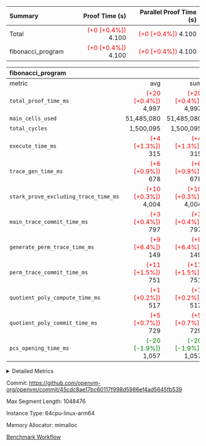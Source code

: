 | Summary | Proof Time (s) | Parallel Proof Time (s) |
|:---|---:|---:|
| Total | <span style='color: red'>(+0 [+0.4%])</span> 4.100 | <span style='color: red'>(+0 [+0.4%])</span> 4.100 |
| fibonacci_program | <span style='color: red'>(+0 [+0.4%])</span> 4.100 | <span style='color: red'>(+0 [+0.4%])</span> 4.100 |


| fibonacci_program |||||
|:---|---:|---:|---:|---:|
|metric|avg|sum|max|min|
| `total_proof_time_ms ` | <span style='color: red'>(+20 [+0.4%])</span> 4,997 | <span style='color: red'>(+20 [+0.4%])</span> 4,997 | <span style='color: red'>(+20 [+0.4%])</span> 4,997 | <span style='color: red'>(+20 [+0.4%])</span> 4,997 |
| `main_cells_used     ` |  51,485,080 |  51,485,080 |  51,485,080 |  51,485,080 |
| `total_cycles        ` |  1,500,095 |  1,500,095 |  1,500,095 |  1,500,095 |
| `execute_time_ms     ` | <span style='color: red'>(+4 [+1.3%])</span> 315 | <span style='color: red'>(+4 [+1.3%])</span> 315 | <span style='color: red'>(+4 [+1.3%])</span> 315 | <span style='color: red'>(+4 [+1.3%])</span> 315 |
| `trace_gen_time_ms   ` | <span style='color: red'>(+6 [+0.9%])</span> 678 | <span style='color: red'>(+6 [+0.9%])</span> 678 | <span style='color: red'>(+6 [+0.9%])</span> 678 | <span style='color: red'>(+6 [+0.9%])</span> 678 |
| `stark_prove_excluding_trace_time_ms` | <span style='color: red'>(+10 [+0.3%])</span> 4,004 | <span style='color: red'>(+10 [+0.3%])</span> 4,004 | <span style='color: red'>(+10 [+0.3%])</span> 4,004 | <span style='color: red'>(+10 [+0.3%])</span> 4,004 |
| `main_trace_commit_time_ms` | <span style='color: red'>(+3 [+0.4%])</span> 797 | <span style='color: red'>(+3 [+0.4%])</span> 797 | <span style='color: red'>(+3 [+0.4%])</span> 797 | <span style='color: red'>(+3 [+0.4%])</span> 797 |
| `generate_perm_trace_time_ms` | <span style='color: red'>(+9 [+6.4%])</span> 149 | <span style='color: red'>(+9 [+6.4%])</span> 149 | <span style='color: red'>(+9 [+6.4%])</span> 149 | <span style='color: red'>(+9 [+6.4%])</span> 149 |
| `perm_trace_commit_time_ms` | <span style='color: red'>(+11 [+1.5%])</span> 751 | <span style='color: red'>(+11 [+1.5%])</span> 751 | <span style='color: red'>(+11 [+1.5%])</span> 751 | <span style='color: red'>(+11 [+1.5%])</span> 751 |
| `quotient_poly_compute_time_ms` | <span style='color: red'>(+1 [+0.2%])</span> 517 | <span style='color: red'>(+1 [+0.2%])</span> 517 | <span style='color: red'>(+1 [+0.2%])</span> 517 | <span style='color: red'>(+1 [+0.2%])</span> 517 |
| `quotient_poly_commit_time_ms` | <span style='color: red'>(+5 [+0.7%])</span> 729 | <span style='color: red'>(+5 [+0.7%])</span> 729 | <span style='color: red'>(+5 [+0.7%])</span> 729 | <span style='color: red'>(+5 [+0.7%])</span> 729 |
| `pcs_opening_time_ms ` | <span style='color: green'>(-20 [-1.9%])</span> 1,057 | <span style='color: green'>(-20 [-1.9%])</span> 1,057 | <span style='color: green'>(-20 [-1.9%])</span> 1,057 | <span style='color: green'>(-20 [-1.9%])</span> 1,057 |



<details>
<summary>Detailed Metrics</summary>

| group | num_segments | keygen_time_ms | commit_exe_time_ms |
| --- | --- | --- | --- |
| fibonacci_program | 1 | 393 | 5 | 

| group | air_name | quotient_deg | interactions | constraints |
| --- | --- | --- | --- | --- |
| fibonacci_program | AccessAdapterAir<16> | 4 | 5 | 11 | 
| fibonacci_program | AccessAdapterAir<2> | 4 | 5 | 11 | 
| fibonacci_program | AccessAdapterAir<32> | 4 | 5 | 11 | 
| fibonacci_program | AccessAdapterAir<4> | 4 | 5 | 11 | 
| fibonacci_program | AccessAdapterAir<64> | 4 | 5 | 11 | 
| fibonacci_program | AccessAdapterAir<8> | 4 | 5 | 11 | 
| fibonacci_program | BitwiseOperationLookupAir<8> | 2 | 2 | 4 | 
| fibonacci_program | MemoryMerkleAir<8> | 4 | 4 | 38 | 
| fibonacci_program | PersistentBoundaryAir<8> | 4 | 3 | 5 | 
| fibonacci_program | PhantomAir | 4 | 3 | 4 | 
| fibonacci_program | Poseidon2PeripheryAir<BabyBearParameters>, 1> | 2 | 1 | 286 | 
| fibonacci_program | ProgramAir | 1 | 1 | 4 | 
| fibonacci_program | RangeTupleCheckerAir<2> | 1 | 1 | 4 | 
| fibonacci_program | Rv32HintStoreAir | 4 | 19 | 21 | 
| fibonacci_program | VariableRangeCheckerAir | 1 | 1 | 4 | 
| fibonacci_program | VmAirWrapper<Rv32BaseAluAdapterAir, BaseAluCoreAir<4, 8> | 4 | 19 | 30 | 
| fibonacci_program | VmAirWrapper<Rv32BaseAluAdapterAir, LessThanCoreAir<4, 8> | 4 | 17 | 35 | 
| fibonacci_program | VmAirWrapper<Rv32BaseAluAdapterAir, ShiftCoreAir<4, 8> | 4 | 23 | 84 | 
| fibonacci_program | VmAirWrapper<Rv32BranchAdapterAir, BranchEqualCoreAir<4> | 4 | 11 | 17 | 
| fibonacci_program | VmAirWrapper<Rv32BranchAdapterAir, BranchLessThanCoreAir<4, 8> | 4 | 13 | 32 | 
| fibonacci_program | VmAirWrapper<Rv32CondRdWriteAdapterAir, Rv32JalLuiCoreAir> | 4 | 10 | 15 | 
| fibonacci_program | VmAirWrapper<Rv32JalrAdapterAir, Rv32JalrCoreAir> | 4 | 16 | 16 | 
| fibonacci_program | VmAirWrapper<Rv32LoadStoreAdapterAir, LoadSignExtendCoreAir<4, 8> | 4 | 18 | 21 | 
| fibonacci_program | VmAirWrapper<Rv32LoadStoreAdapterAir, LoadStoreCoreAir<4> | 4 | 17 | 27 | 
| fibonacci_program | VmAirWrapper<Rv32MultAdapterAir, DivRemCoreAir<4, 8> | 4 | 25 | 72 | 
| fibonacci_program | VmAirWrapper<Rv32MultAdapterAir, MulHCoreAir<4, 8> | 4 | 24 | 23 | 
| fibonacci_program | VmAirWrapper<Rv32MultAdapterAir, MultiplicationCoreAir<4, 8> | 4 | 19 | 13 | 
| fibonacci_program | VmAirWrapper<Rv32RdWriteAdapterAir, Rv32AuipcCoreAir> | 4 | 11 | 12 | 
| fibonacci_program | VmConnectorAir | 4 | 3 | 8 | 

| group | air_name | segment | rows | prep_cols | perm_cols | main_cols | cells |
| --- | --- | --- | --- | --- | --- | --- | --- |
| fibonacci_program | AccessAdapterAir<8> | 0 | 32 |  | 12 | 17 | 928 | 
| fibonacci_program | BitwiseOperationLookupAir<8> | 0 | 65,536 | 3 | 8 | 2 | 655,360 | 
| fibonacci_program | MemoryMerkleAir<8> | 0 | 256 |  | 12 | 32 | 11,264 | 
| fibonacci_program | PersistentBoundaryAir<8> | 0 | 32 |  | 8 | 20 | 896 | 
| fibonacci_program | PhantomAir | 0 | 2 |  | 8 | 6 | 28 | 
| fibonacci_program | Poseidon2PeripheryAir<BabyBearParameters>, 1> | 0 | 256 |  | 8 | 300 | 78,848 | 
| fibonacci_program | ProgramAir | 0 | 4,096 |  | 8 | 10 | 73,728 | 
| fibonacci_program | RangeTupleCheckerAir<2> | 0 | 524,288 | 2 | 8 | 1 | 4,718,592 | 
| fibonacci_program | Rv32HintStoreAir | 0 | 4 |  | 24 | 32 | 224 | 
| fibonacci_program | VariableRangeCheckerAir | 0 | 262,144 | 2 | 8 | 1 | 2,359,296 | 
| fibonacci_program | VmAirWrapper<Rv32BaseAluAdapterAir, BaseAluCoreAir<4, 8> | 0 | 1,048,576 |  | 28 | 36 | 67,108,864 | 
| fibonacci_program | VmAirWrapper<Rv32BaseAluAdapterAir, LessThanCoreAir<4, 8> | 0 | 524,288 |  | 24 | 37 | 31,981,568 | 
| fibonacci_program | VmAirWrapper<Rv32BranchAdapterAir, BranchEqualCoreAir<4> | 0 | 262,144 |  | 16 | 26 | 11,010,048 | 
| fibonacci_program | VmAirWrapper<Rv32BranchAdapterAir, BranchLessThanCoreAir<4, 8> | 0 | 4 |  | 20 | 32 | 208 | 
| fibonacci_program | VmAirWrapper<Rv32CondRdWriteAdapterAir, Rv32JalLuiCoreAir> | 0 | 131,072 |  | 16 | 18 | 4,456,448 | 
| fibonacci_program | VmAirWrapper<Rv32JalrAdapterAir, Rv32JalrCoreAir> | 0 | 16 |  | 20 | 28 | 768 | 
| fibonacci_program | VmAirWrapper<Rv32LoadStoreAdapterAir, LoadStoreCoreAir<4> | 0 | 16 |  | 28 | 40 | 1,088 | 
| fibonacci_program | VmAirWrapper<Rv32RdWriteAdapterAir, Rv32AuipcCoreAir> | 0 | 8 |  | 16 | 21 | 296 | 
| fibonacci_program | VmConnectorAir | 0 | 2 | 1 | 8 | 4 | 24 | 

| group | segment | trace_gen_time_ms | total_proof_time_ms | total_cycles | total_cells | stark_prove_excluding_trace_time_ms | quotient_poly_compute_time_ms | quotient_poly_commit_time_ms | perm_trace_commit_time_ms | pcs_opening_time_ms | main_trace_commit_time_ms | main_cells_used | generate_perm_trace_time_ms | execute_time_ms |
| --- | --- | --- | --- | --- | --- | --- | --- | --- | --- | --- | --- | --- | --- | --- |
| fibonacci_program | 0 | 678 | 4,997 | 1,500,095 | 122,458,476 | 4,004 | 517 | 729 | 751 | 1,057 | 797 | 51,485,080 | 149 | 315 | 

</details>


Commit: https://github.com/openvm-org/openvm/commit/45cdc8ae17bc60117f998d5986ef4ad5645fb539

Max Segment Length: 1048476

Instance Type: 64cpu-linux-arm64

Memory Allocator: mimalloc

[Benchmark Workflow](https://github.com/openvm-org/openvm/actions/runs/13076733293)
